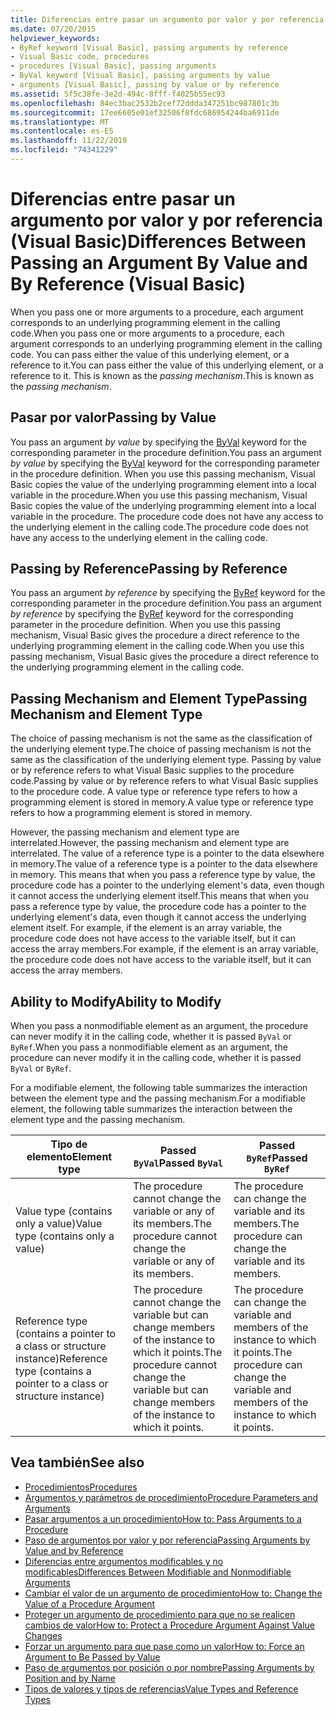 ```yaml
---
title: Diferencias entre pasar un argumento por valor y por referencia
ms.date: 07/20/2015
helpviewer_keywords:
- ByRef keyword [Visual Basic], passing arguments by reference
- Visual Basic code, procedures
- procedures [Visual Basic], passing arguments
- ByVal keyword [Visual Basic], passing arguments by value
- arguments [Visual Basic], passing by value or by reference
ms.assetid: 5f5c38fe-3e2d-494c-8fff-f4025b55ec93
ms.openlocfilehash: 84ec3bac2532b2cef72ddda347251bc987801c3b
ms.sourcegitcommit: 17ee6605e01ef32506f8fdc686954244ba6911de
ms.translationtype: MT
ms.contentlocale: es-ES
ms.lasthandoff: 11/22/2019
ms.locfileid: "74341229"
---
```

# <a name="differences-between-passing-an-argument-by-value-and-by-reference-visual-basic"></a><span data-ttu-id="c2bbf-102">Diferencias entre pasar un argumento por valor y por referencia (Visual Basic)</span><span class="sxs-lookup"><span data-stu-id="c2bbf-102">Differences Between Passing an Argument By Value and By Reference (Visual Basic)</span></span>
<span data-ttu-id="c2bbf-103">When you pass one or more arguments to a procedure, each argument corresponds to an underlying programming element in the calling code.</span><span class="sxs-lookup"><span data-stu-id="c2bbf-103">When you pass one or more arguments to a procedure, each argument corresponds to an underlying programming element in the calling code.</span></span> <span data-ttu-id="c2bbf-104">You can pass either the value of this underlying element, or a reference to it.</span><span class="sxs-lookup"><span data-stu-id="c2bbf-104">You can pass either the value of this underlying element, or a reference to it.</span></span> <span data-ttu-id="c2bbf-105">This is known as the *passing mechanism*.</span><span class="sxs-lookup"><span data-stu-id="c2bbf-105">This is known as the *passing mechanism*.</span></span>  
  
## <a name="passing-by-value"></a><span data-ttu-id="c2bbf-106">Pasar por valor</span><span class="sxs-lookup"><span data-stu-id="c2bbf-106">Passing by Value</span></span>  
 <span data-ttu-id="c2bbf-107">You pass an argument *by value* by specifying the [ByVal](../../../../visual-basic/language-reference/modifiers/byval.md) keyword for the corresponding parameter in the procedure definition.</span><span class="sxs-lookup"><span data-stu-id="c2bbf-107">You pass an argument *by value* by specifying the [ByVal](../../../../visual-basic/language-reference/modifiers/byval.md) keyword for the corresponding parameter in the procedure definition.</span></span> <span data-ttu-id="c2bbf-108">When you use this passing mechanism, Visual Basic copies the value of the underlying programming element into a local variable in the procedure.</span><span class="sxs-lookup"><span data-stu-id="c2bbf-108">When you use this passing mechanism, Visual Basic copies the value of the underlying programming element into a local variable in the procedure.</span></span> <span data-ttu-id="c2bbf-109">The procedure code does not have any access to the underlying element in the calling code.</span><span class="sxs-lookup"><span data-stu-id="c2bbf-109">The procedure code does not have any access to the underlying element in the calling code.</span></span>  
  
## <a name="passing-by-reference"></a><span data-ttu-id="c2bbf-110">Passing by Reference</span><span class="sxs-lookup"><span data-stu-id="c2bbf-110">Passing by Reference</span></span>  
 <span data-ttu-id="c2bbf-111">You pass an argument *by reference* by specifying the [ByRef](../../../../visual-basic/language-reference/modifiers/byref.md) keyword for the corresponding parameter in the procedure definition.</span><span class="sxs-lookup"><span data-stu-id="c2bbf-111">You pass an argument *by reference* by specifying the [ByRef](../../../../visual-basic/language-reference/modifiers/byref.md) keyword for the corresponding parameter in the procedure definition.</span></span> <span data-ttu-id="c2bbf-112">When you use this passing mechanism, Visual Basic gives the procedure a direct reference to the underlying programming element in the calling code.</span><span class="sxs-lookup"><span data-stu-id="c2bbf-112">When you use this passing mechanism, Visual Basic gives the procedure a direct reference to the underlying programming element in the calling code.</span></span>  
  
## <a name="passing-mechanism-and-element-type"></a><span data-ttu-id="c2bbf-113">Passing Mechanism and Element Type</span><span class="sxs-lookup"><span data-stu-id="c2bbf-113">Passing Mechanism and Element Type</span></span>  
 <span data-ttu-id="c2bbf-114">The choice of passing mechanism is not the same as the classification of the underlying element type.</span><span class="sxs-lookup"><span data-stu-id="c2bbf-114">The choice of passing mechanism is not the same as the classification of the underlying element type.</span></span> <span data-ttu-id="c2bbf-115">Passing by value or by reference refers to what Visual Basic supplies to the procedure code.</span><span class="sxs-lookup"><span data-stu-id="c2bbf-115">Passing by value or by reference refers to what Visual Basic supplies to the procedure code.</span></span> <span data-ttu-id="c2bbf-116">A value type or reference type refers to how a programming element is stored in memory.</span><span class="sxs-lookup"><span data-stu-id="c2bbf-116">A value type or reference type refers to how a programming element is stored in memory.</span></span>  
  
 <span data-ttu-id="c2bbf-117">However, the passing mechanism and element type are interrelated.</span><span class="sxs-lookup"><span data-stu-id="c2bbf-117">However, the passing mechanism and element type are interrelated.</span></span> <span data-ttu-id="c2bbf-118">The value of a reference type is a pointer to the data elsewhere in memory.</span><span class="sxs-lookup"><span data-stu-id="c2bbf-118">The value of a reference type is a pointer to the data elsewhere in memory.</span></span> <span data-ttu-id="c2bbf-119">This means that when you pass a reference type by value, the procedure code has a pointer to the underlying element's data, even though it cannot access the underlying element itself.</span><span class="sxs-lookup"><span data-stu-id="c2bbf-119">This means that when you pass a reference type by value, the procedure code has a pointer to the underlying element's data, even though it cannot access the underlying element itself.</span></span> <span data-ttu-id="c2bbf-120">For example, if the element is an array variable, the procedure code does not have access to the variable itself, but it can access the array members.</span><span class="sxs-lookup"><span data-stu-id="c2bbf-120">For example, if the element is an array variable, the procedure code does not have access to the variable itself, but it can access the array members.</span></span>  
  
## <a name="ability-to-modify"></a><span data-ttu-id="c2bbf-121">Ability to Modify</span><span class="sxs-lookup"><span data-stu-id="c2bbf-121">Ability to Modify</span></span>  
 <span data-ttu-id="c2bbf-122">When you pass a nonmodifiable element as an argument, the procedure can never modify it in the calling code, whether it is passed `ByVal` or `ByRef`.</span><span class="sxs-lookup"><span data-stu-id="c2bbf-122">When you pass a nonmodifiable element as an argument, the procedure can never modify it in the calling code, whether it is passed `ByVal` or `ByRef`.</span></span>  
  
 <span data-ttu-id="c2bbf-123">For a modifiable element, the following table summarizes the interaction between the element type and the passing mechanism.</span><span class="sxs-lookup"><span data-stu-id="c2bbf-123">For a modifiable element, the following table summarizes the interaction between the element type and the passing mechanism.</span></span>  
  
|<span data-ttu-id="c2bbf-124">Tipo de elemento</span><span class="sxs-lookup"><span data-stu-id="c2bbf-124">Element type</span></span>|<span data-ttu-id="c2bbf-125">Passed `ByVal`</span><span class="sxs-lookup"><span data-stu-id="c2bbf-125">Passed `ByVal`</span></span>|<span data-ttu-id="c2bbf-126">Passed `ByRef`</span><span class="sxs-lookup"><span data-stu-id="c2bbf-126">Passed `ByRef`</span></span>|  
|------------------|--------------------|--------------------|  
|<span data-ttu-id="c2bbf-127">Value type (contains only a value)</span><span class="sxs-lookup"><span data-stu-id="c2bbf-127">Value type (contains only a value)</span></span>|<span data-ttu-id="c2bbf-128">The procedure cannot change the variable or any of its members.</span><span class="sxs-lookup"><span data-stu-id="c2bbf-128">The procedure cannot change the variable or any of its members.</span></span>|<span data-ttu-id="c2bbf-129">The procedure can change the variable and its members.</span><span class="sxs-lookup"><span data-stu-id="c2bbf-129">The procedure can change the variable and its members.</span></span>|  
|<span data-ttu-id="c2bbf-130">Reference type (contains a pointer to a class or structure instance)</span><span class="sxs-lookup"><span data-stu-id="c2bbf-130">Reference type (contains a pointer to a class or structure instance)</span></span>|<span data-ttu-id="c2bbf-131">The procedure cannot change the variable but can change members of the instance to which it points.</span><span class="sxs-lookup"><span data-stu-id="c2bbf-131">The procedure cannot change the variable but can change members of the instance to which it points.</span></span>|<span data-ttu-id="c2bbf-132">The procedure can change the variable and members of the instance to which it points.</span><span class="sxs-lookup"><span data-stu-id="c2bbf-132">The procedure can change the variable and members of the instance to which it points.</span></span>|  
  
## <a name="see-also"></a><span data-ttu-id="c2bbf-133">Vea también</span><span class="sxs-lookup"><span data-stu-id="c2bbf-133">See also</span></span>

- [<span data-ttu-id="c2bbf-134">Procedimientos</span><span class="sxs-lookup"><span data-stu-id="c2bbf-134">Procedures</span></span>](./index.md)
- [<span data-ttu-id="c2bbf-135">Argumentos y parámetros de procedimiento</span><span class="sxs-lookup"><span data-stu-id="c2bbf-135">Procedure Parameters and Arguments</span></span>](./procedure-parameters-and-arguments.md)
- [<span data-ttu-id="c2bbf-136">Pasar argumentos a un procedimiento</span><span class="sxs-lookup"><span data-stu-id="c2bbf-136">How to: Pass Arguments to a Procedure</span></span>](./how-to-pass-arguments-to-a-procedure.md)
- [<span data-ttu-id="c2bbf-137">Paso de argumentos por valor y por referencia</span><span class="sxs-lookup"><span data-stu-id="c2bbf-137">Passing Arguments by Value and by Reference</span></span>](./passing-arguments-by-value-and-by-reference.md)
- [<span data-ttu-id="c2bbf-138">Diferencias entre argumentos modificables y no modificables</span><span class="sxs-lookup"><span data-stu-id="c2bbf-138">Differences Between Modifiable and Nonmodifiable Arguments</span></span>](./differences-between-modifiable-and-nonmodifiable-arguments.md)
- [<span data-ttu-id="c2bbf-139">Cambiar el valor de un argumento de procedimiento</span><span class="sxs-lookup"><span data-stu-id="c2bbf-139">How to: Change the Value of a Procedure Argument</span></span>](./how-to-change-the-value-of-a-procedure-argument.md)
- [<span data-ttu-id="c2bbf-140">Proteger un argumento de procedimiento para que no se realicen cambios de valor</span><span class="sxs-lookup"><span data-stu-id="c2bbf-140">How to: Protect a Procedure Argument Against Value Changes</span></span>](./how-to-protect-a-procedure-argument-against-value-changes.md)
- [<span data-ttu-id="c2bbf-141">Forzar un argumento para que pase como un valor</span><span class="sxs-lookup"><span data-stu-id="c2bbf-141">How to: Force an Argument to Be Passed by Value</span></span>](./how-to-force-an-argument-to-be-passed-by-value.md)
- [<span data-ttu-id="c2bbf-142">Paso de argumentos por posición o por nombre</span><span class="sxs-lookup"><span data-stu-id="c2bbf-142">Passing Arguments by Position and by Name</span></span>](./passing-arguments-by-position-and-by-name.md)
- [<span data-ttu-id="c2bbf-143">Tipos de valores y tipos de referencias</span><span class="sxs-lookup"><span data-stu-id="c2bbf-143">Value Types and Reference Types</span></span>](../../../../visual-basic/programming-guide/language-features/data-types/value-types-and-reference-types.md)
